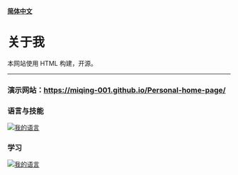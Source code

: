 <div>

[**简体中文**](README_CN.md)

</div>

# 关于我
本网站使用 HTML 构建，开源。
<hr>

### 演示网站：https://miqing-001.github.io/Personal-home-page/

### 语言与技能

[![我的语言](https://skillicons.dev/icons?i=html,css)](https://skillicons.dev)

### 学习

[![我的语言](https://skillicons.dev/icons?i=cpp,c,c++)](https://skillicons.dev)
